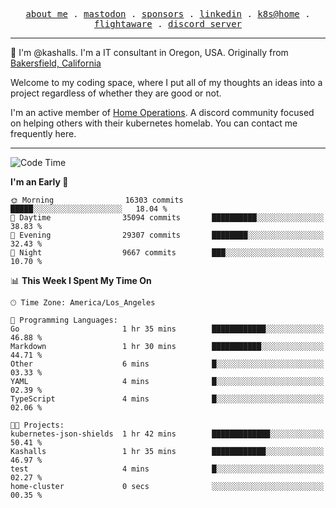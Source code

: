 <p align="center">
  <samp>
    <a href="https://jordanjones.org/">about me</a> .
    <a rel="me" href="https://mastodon.social/@kashall">mastodon</a> .
    <a href="https://github.com/sponsors/kashalls">sponsors</a> .
    <a href="https://linkedin.com/in/jordpjones">linkedin</a> .
    <a href="https://github.com/kashalls/home-cluster">k8s@home</a> .
    <a href="https://flightaware.com/adsb/stats/user/kashalls">flightaware</a> .
    <a href="https://discord.gg/V2WrCfqba9">discord server</a>
  </samp>
</p>

----------------------------------------------------------------

:wave: I'm @kashalls. I'm a IT consultant in Oregon, USA. Originally from [Bakersfield, California](https://maps.app.goo.gl/QQMtywTWghpXB6Tu6)

Welcome to my coding space, where I put all of my thoughts an ideas into a project regardless of whether they are good or not.

I'm an active member of [Home Operations](https://discord.gg/home-operations). A discord community focused on helping others with their kubernetes homelab. You can contact me frequently here.

----------------------------------------------------------------
<!--START_SECTION:waka-->
![Code Time](http://img.shields.io/badge/Code%20Time-1%2C771%20hrs%2029%20mins-blue)

**I'm an Early 🐤** 

```text
🌞 Morning                16303 commits       █████░░░░░░░░░░░░░░░░░░░░   18.04 % 
🌆 Daytime                35094 commits       ██████████░░░░░░░░░░░░░░░   38.83 % 
🌃 Evening                29307 commits       ████████░░░░░░░░░░░░░░░░░   32.43 % 
🌙 Night                  9667 commits        ███░░░░░░░░░░░░░░░░░░░░░░   10.70 % 
```


📊 **This Week I Spent My Time On** 

```text
🕑︎ Time Zone: America/Los_Angeles

💬 Programming Languages: 
Go                       1 hr 35 mins        ████████████░░░░░░░░░░░░░   46.88 % 
Markdown                 1 hr 30 mins        ███████████░░░░░░░░░░░░░░   44.71 % 
Other                    6 mins              █░░░░░░░░░░░░░░░░░░░░░░░░   03.33 % 
YAML                     4 mins              █░░░░░░░░░░░░░░░░░░░░░░░░   02.39 % 
TypeScript               4 mins              █░░░░░░░░░░░░░░░░░░░░░░░░   02.06 % 

🐱‍💻 Projects: 
kubernetes-json-shields  1 hr 42 mins        █████████████░░░░░░░░░░░░   50.41 % 
Kashalls                 1 hr 35 mins        ████████████░░░░░░░░░░░░░   46.97 % 
test                     4 mins              █░░░░░░░░░░░░░░░░░░░░░░░░   02.27 % 
home-cluster             0 secs              ░░░░░░░░░░░░░░░░░░░░░░░░░   00.35 % 
```


<!--END_SECTION:waka-->